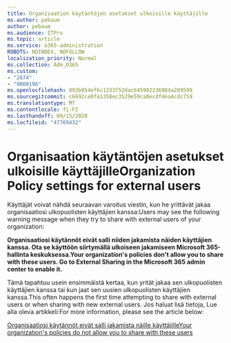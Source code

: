 ```yaml
---
title: Organisaation käytäntöjen asetukset ulkoisille käyttäjille
ms.author: pebaum
author: pebaum
ms.audience: ITPro
ms.topic: article
ms.service: o365-administration
ROBOTS: NOINDEX, NOFOLLOW
localization_priority: Normal
ms.collection: Adm_O365
ms.custom:
- "2674"
- "9000196"
ms.openlocfilehash: 893b954ef6c1333f52dac645902236984a209599
ms.sourcegitcommit: c6692ce0fa1358ec3529e59ca0ecdfdea4cdc759
ms.translationtype: MT
ms.contentlocale: fi-FI
ms.lasthandoff: 09/15/2020
ms.locfileid: "47769432"
---
```

# <a name="organization-policy-settings-for-external-users"></a><span data-ttu-id="92da8-102">Organisaation käytäntöjen asetukset ulkoisille käyttäjille</span><span class="sxs-lookup"><span data-stu-id="92da8-102">Organization Policy settings for external users</span></span>

<span data-ttu-id="92da8-103">Käyttäjät voivat nähdä seuraavan varoitus viestin, kun he yrittävät jakaa organisaatiosi ulkopuolisten käyttäjien kanssa:</span><span class="sxs-lookup"><span data-stu-id="92da8-103">Users may see the following warning message when they try to share with external users of your organization:</span></span> 

   <span data-ttu-id="92da8-104">**Organisaatiosi käytännöt eivät salli niiden jakamista näiden käyttäjien kanssa. Ota se käyttöön siirtymällä ulkoiseen jakamiseen Microsoft 365-hallinta keskuksessa.**</span><span class="sxs-lookup"><span data-stu-id="92da8-104">**Your organization's policies don't allow you to share with these users. Go to External Sharing in the Microsoft 365 admin center to enable it.**</span></span> 

<span data-ttu-id="92da8-105">Tämä tapahtuu usein ensimmäistä kertaa, kun yrität jakaa sen ulkopuolisten käyttäjien kanssa tai kun jaat sen uusien ulkopuolisten käyttäjien kanssa.</span><span class="sxs-lookup"><span data-stu-id="92da8-105">This often happens the first time attempting to share with external users or when sharing with new external users.</span></span> <span data-ttu-id="92da8-106">Jos haluat lisä tietoja, Lue alla oleva artikkeli:</span><span class="sxs-lookup"><span data-stu-id="92da8-106">For more information, please see the article below:</span></span>

[<span data-ttu-id="92da8-107">Organisaatiosi käytännöt eivät salli jakamista näille käyttäjille</span><span class="sxs-lookup"><span data-stu-id="92da8-107">Your organization's policies do not allow you to share with these users</span></span>](https://docs.microsoft.com/sharepoint/support/administration/organization-policies-do-not-allow-you-to-share-with-users-error)






